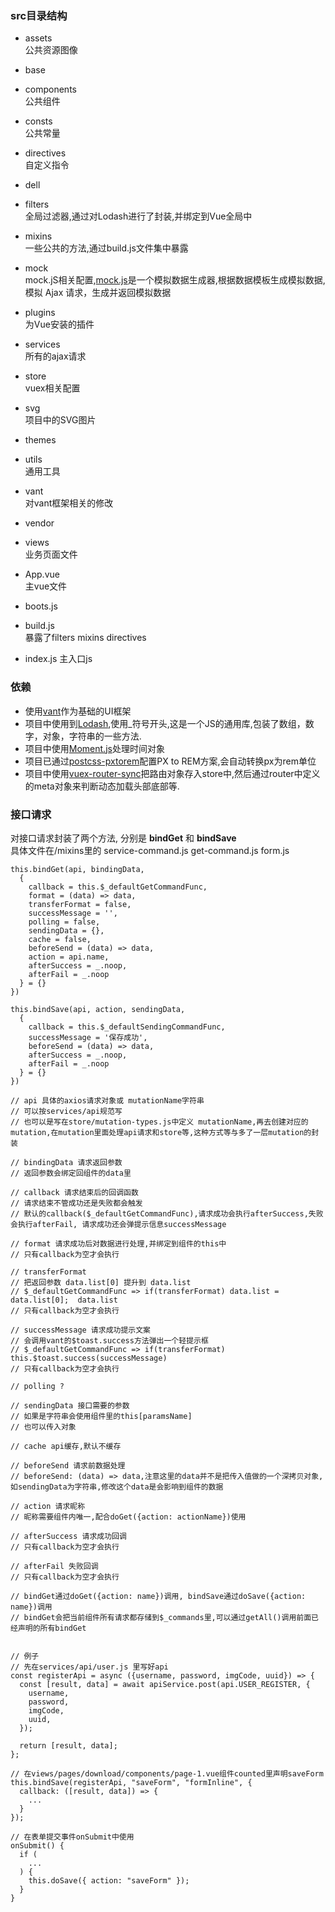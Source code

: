 ### src目录结构
- assets   
公共资源图像
- base  

- components   
公共组件
- consts   
公共常量
- directives   
自定义指令
- dell  

- filters   
全局过滤器,通过对Lodash进行了封装,并绑定到Vue全局中
- mixins   
一些公共的方法,通过build.js文件集中暴露
- mock  
mock.jS相关配置,[mock.js](http://mockjs.com/)是一个模拟数据生成器,根据数据模板生成模拟数据,模拟 Ajax 请求，生成并返回模拟数据
- plugins  
为Vue安装的插件
- services  
所有的ajax请求
- store  
vuex相关配置
- svg  
项目中的SVG图片
- themes

- utils  
通用工具
- vant  
对vant框架相关的修改
- vendor  

- views  
业务页面文件
- App.vue  
主vue文件
- boots.js  

- build.js  
暴露了filters mixins directives
- index.js
主入口js

### 依赖
- 使用[vant](https://youzan.github.io/vant/#/zh-CN/intro)作为基础的UI框架
- 项目中使用到[Lodash](https://lodash.com/docs/4.17.11),使用_符号开头,这是一个JS的通用库,包装了数组，数字，对象，字符串的一些方法.
- 项目中使用[Moment.js](https://momentjs.com)处理时间对象
- 项目已通过[postcss-pxtorem](https://github.com/cuth/postcss-pxtorem)配置PX to REM方案,会自动转换px为rem单位
- 项目中使用[vuex-router-sync](https://github.com/vuejs/vuex-router-sync)把路由对象存入store中,然后通过router中定义的meta对象来判断动态加载头部底部等.

### 接口请求
对接口请求封装了两个方法, 分别是 **bindGet** 和 **bindSave**  
具体文件在/mixins里的 service-command.js get-command.js form.js 

``` JS
this.bindGet(api, bindingData, 
  {
    callback = this.$_defaultGetCommandFunc,
    format = (data) => data,
    transferFormat = false, 
    successMessage = '',
    polling = false,
    sendingData = {},
    cache = false,
    beforeSend = (data) => data,
    action = api.name,
    afterSuccess = _.noop,
    afterFail = _.noop
  } = {}
})

this.bindSave(api, action, sendingData,
  {
    callback = this.$_defaultSendingCommandFunc,
    successMessage = '保存成功',
    beforeSend = (data) => data,
    afterSuccess = _.noop,
    afterFail = _.noop
  } = {}
})

// api 具体的axios请求对象或 mutationName字符串
// 可以按services/api规范写
// 也可以是写在store/mutation-types.js中定义 mutationName,再去创建对应的mutation,在mutation里面处理api请求和store等,这种方式等与多了一层mutation的封装

// bindingData 请求返回参数
// 返回参数会绑定回组件的data里

// callback 请求结束后的回调函数
// 请求结束不管成功还是失败都会触发
// 默认的callback($_defaultGetCommandFunc),请求成功会执行afterSuccess,失败会执行afterFail, 请求成功还会弹提示信息successMessage

// format 请求成功后对数据进行处理,并绑定到组件的this中
// 只有callback为空才会执行

// transferFormat
// 把返回参数 data.list[0] 提升到 data.list
// $_defaultGetCommandFunc => if(transferFormat) data.list = data.list[0];  data.list
// 只有callback为空才会执行

// successMessage 请求成功提示文案
// 会调用vant的$toast.success方法弹出一个轻提示框 
// $_defaultGetCommandFunc => if(transferFormat) this.$toast.success(successMessage)
// 只有callback为空才会执行

// polling ?

// sendingData 接口需要的参数
// 如果是字符串会使用组件里的this[paramsName]
// 也可以传入对象

// cache api缓存,默认不缓存

// beforeSend 请求前数据处理
// beforeSend: (data) => data,注意这里的data并不是把传入值做的一个深拷贝对象,如sendingData为字符串,修改这个data是会影响到组件的数据

// action 请求昵称
// 昵称需要组件内唯一,配合doGet({action: actionName})使用

// afterSuccess 请求成功回调
// 只有callback为空才会执行

// afterFail 失败回调
// 只有callback为空才会执行

// bindGet通过doGet({action: name})调用, bindSave通过doSave({action: name})调用 
// bindGet会把当前组件所有请求都存储到$_commands里,可以通过getAll()调用前面已经声明的所有bindGet


// 例子
// 先在services/api/user.js 里写好api
const registerApi = async ({username, password, imgCode, uuid}) => {
  const [result, data] = await apiService.post(api.USER_REGISTER, {
    username,
    password,
    imgCode,
    uuid,
  });

  return [result, data];
};

// 在views/pages/download/components/page-1.vue组件counted里声明saveForm
this.bindSave(registerApi, "saveForm", "formInline", {
  callback: ([result, data]) => {
    ...
  }
});

// 在表单提交事件onSubmit中使用
onSubmit() {
  if (
    ...
  ) {
    this.doSave({ action: "saveForm" });
  }
}
```